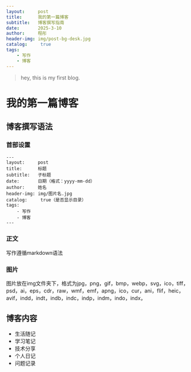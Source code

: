 ```yaml
---
layout:     post
title:      我的第一篇博客
subtitle:   博客撰写指南
date:       2025-3-10
author:     程彤
header-img: img/post-bg-desk.jpg
catalog: 	 true
tags:
    - 写作
    - 博客
---
```

>hey, this is my first blog.
# 我的第一篇博客

## 博客撰写语法

### 首部设置

```
---
layout:     post
title:      标题
subtitle:   子标题
date:       日期（格式：yyyy-mm-dd）
author:     姓名
header-img: img/图片名.jpg
catalog: 	 true（是否显示目录）
tags:
    - 写作
    - 博客
---
```

### 正文
写作遵循markdown语法

### 图片
图片放在img文件夹下，格式为jpg，png，gif，bmp，webp，svg，ico，tiff，psd，ai，eps，cdr，raw，wmf，emf，apng，ico，cur，ani，flif，heic，avif，indd，indt，indb，indc，indp，indm，indo，indx，

## 博客内容

- 生活随记
- 学习笔记
- 技术分享
- 个人日记
- 问题记录

